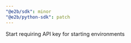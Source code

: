 ```yaml
---
"@e2b/sdk": minor
"@e2b/python-sdk": patch
---
```


Start requiring API key for starting environments
